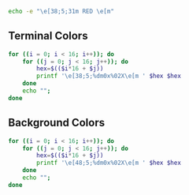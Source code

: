 
```bash
echo -e "\e[38;5;31m RED \e[m"
```

## Terminal Colors

```bash
for ((i = 0; i < 16; i++)); do
    for ((j = 0; j < 16; j++)); do
        hex=$(($i*16 + $j))
        printf '\e[38;5;%dm0x%02X\e[m ' $hex $hex
    done
    echo "";
done
```

## Background Colors

```bash
for ((i = 0; i < 16; i++)); do
    for ((j = 0; j < 16; j++)); do
        hex=$(($i*16 + $j))
        printf '\e[48;5;%dm0x%02X\e[m ' $hex $hex
    done
    echo "";
done
```
